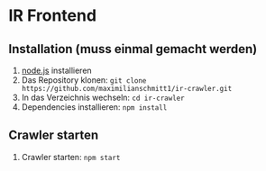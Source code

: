 # IR Frontend

## Installation (muss einmal gemacht werden)

1. [node.js](http://nodejs.org) installieren
2. Das Repository klonen: `git clone https://github.com/maximilianschmitt1/ir-crawler.git`
3. In das Verzeichnis wechseln: `cd ir-crawler`
4. Dependencies installieren: `npm install`

## Crawler starten

1. Crawler starten: `npm start`